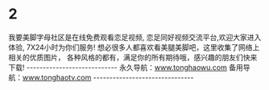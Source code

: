 # 2
我要美脚字母社区是在线免费观看恋足视频, 恋足同好视频交流平台,欢迎大家进入体验, 7X24小时为你们服务! 想必很多人都喜欢看美腿美脚吧，这里收集了网络上相关的优质图片， 各种风格的都有，满足你的所有期待哦，感兴趣的朋友们快来下载! ---------------------------- 永久导航：www.tonghaowu.com  备用导航：www.tonghaotv.com -------------------------------
